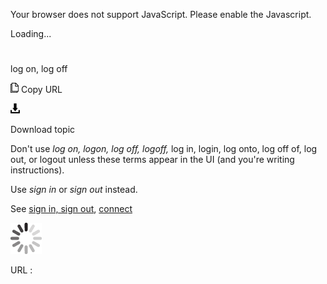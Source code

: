 Your browser does not support JavaScript. Please enable the Javascript.

Loading...

# 

log on, log off

![Copy URL](log-on-log-off_files/Copy.png)
Copy URL

![Download](log-on-log-off_files/Download.png)

Download topic

Don't use *log on, logon, log off, logoff,* log in, login, log onto, log off of, log out, or logout unless these terms appear in the UI (and you're writing instructions). 

Use *sign in* or *sign out* instead.

See [sign in, sign out](https://worldready.cloudapp.net/Styleguide/Read?id=2700&topicid=28799), [connect](https://worldready.cloudapp.net/Styleguide/Read?id=2700&topicid=28799)

![In progress](log-on-log-off_files/activity-large.gif)

URL :
